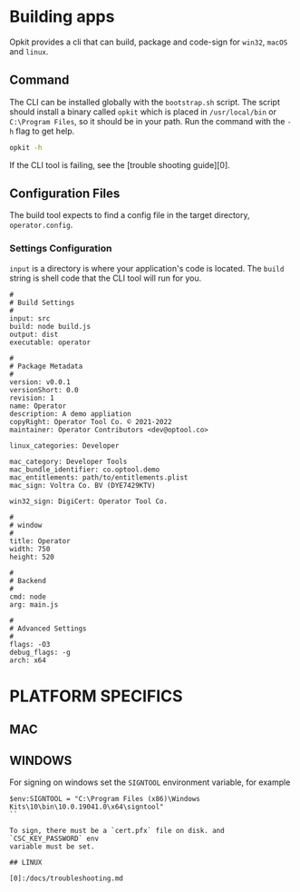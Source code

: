 # Building apps

Opkit provides a cli that can build, package and code-sign for
`win32`, `macOS` and `linux`.

## Command

The CLI can be installed globally with the `bootstrap.sh` script.
The script should install a binary called `opkit` which is placed
in `/usr/local/bin` or `C:\Program Files`, so it should be in your
path. Run the command with the `-h` flag to get help.

```sh
opkit -h
```

If the CLI tool is failing, see the [trouble shooting guide][0].

## Configuration Files

The build tool expects to find a config file in the
target directory, `operator.config`.

### Settings Configuration

`input` is a directory is where your application's code
is located. The `build` string is shell code that the CLI
tool will run for you.

```syntax
#
# Build Settings
#
input: src
build: node build.js
output: dist
executable: operator

#
# Package Metadata
#
version: v0.0.1
versionShort: 0.0
revision: 1
name: Operator
description: A demo appliation
copyRight: Operator Tool Co. © 2021-2022
maintainer: Operator Contributors <dev@optool.co>

linux_categories: Developer

mac_category: Developer Tools
mac_bundle_identifier: co.optool.demo
mac_entitlements: path/to/entitlements.plist
mac_sign: Voltra Co. BV (DYE7429KTV)

win32_sign: DigiCert: Operator Tool Co.

#
# window
#
title: Operator
width: 750
height: 520

#
# Backend
#
cmd: node
arg: main.js

#
# Advanced Settings
#
flags: -O3
debug_flags: -g
arch: x64
```

# PLATFORM SPECIFICS

## MAC

## WINDOWS

For signing on windows set the `SIGNTOOL` environment variable, for example

```
$env:SIGNTOOL = "C:\Program Files (x86)\Windows Kits\10\bin\10.0.19041.0\x64\signtool"
``

To sign, there must be a `cert.pfx` file on disk. and `CSC_KEY_PASSWORD` env
variable must be set.

## LINUX

[0]:/docs/troubleshooting.md
